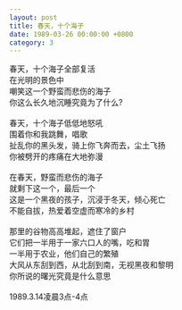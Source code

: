 ```yaml
---
layout: post
title: 春天，十个海子
date: 1989-03-26 00:00:00 +0800
category: 3
---
```


春天，十个海子全部复活<br>
在光明的景色中<br>
嘲笑这一个野蛮而悲伤的海子<br>
你这么长久地沉睡究竟为了什么?<br>
<br>
春天，十个海子低低地怒吼<br>
围着你和我跳舞，唱歌<br>
扯乱你的黑头发，骑上你飞奔而去，尘土飞扬<br>
你被劈开的疼痛在大地弥漫<br>
<br>
在春天，野蛮而悲伤的海子<br>
就剩下这一个，最后一个<br>
这是一个黑夜的孩子，沉浸于冬天，倾心死亡<br>
不能自拔，热爱着空虚而寒冷的乡村<br>
<br>
那里的谷物高高堆起，遮住了窗户<br>
它们把一半用于一家六口人的嘴，吃和胃<br>
一半用于农业，他们自己的繁殖<br>
大风从东刮到西，从北刮到南，无视黑夜和黎明<br>
你所说的曙光究竟是什么意思<br>
<br>
1989.3.14凌晨3点-4点